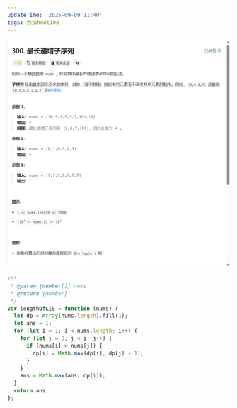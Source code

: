 ```yaml
---
updateTime: '2025-09-09 11:40'
tags: 力扣hoot100
---
```

![image-20250331103244703](./img/image-20250331103244703.png)

```javascript
/**
 * @param {number[]} nums
 * @return {number}
 */
var lengthOfLIS = function (nums) {
  let dp = Array(nums.length).fill(1);
  let ans = 1;
  for (let i = 1; i < nums.length; i++) {
    for (let j = 0; j < i; j++) {
      if (nums[i] > nums[j]) {
        dp[i] = Math.max(dp[i], dp[j] + 1);
      }
    }
    ans = Math.max(ans, dp[i]);
  }
  return ans;
};
```
